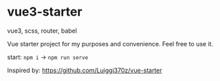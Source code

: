 # vue3-starter

vue3, scss, router, babel

Vue starter project for my purposes and convenience. Feel free to use it.

start: `npm i` -> `npm run serve`

Inspired by: https://github.com/Luiggi370z/vue-starter
